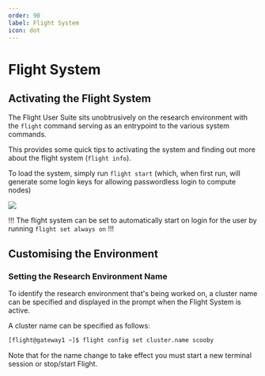 ```yaml
---
order: 90
label: Flight System
icon: dot
---
```



# Flight System




## Activating the Flight System


The Flight User Suite sits unobtrusively on the research environment with the `flight` command serving as an entrypoint to the various system commands.

This provides some quick tips to activating the system and finding out more about the flight system (`flight info`).

To load the system, simply run `flight start` (which, when first run, will generate some login keys for allowing passwordless login to compute nodes)


![](/images/flight_start.png)

!!!
The flight system can be set to automatically start on login for the user by running `flight set always on`
!!!

## Customising the Environment

### Setting the Research Environment Name

To identify the research environment that's being worked on, a cluster name can be specified and displayed in the prompt when the Flight System is active. 

A cluster name can be specified as follows:

```bash
[flight@gateway1 ~]$ flight config set cluster.name scooby
```

Note that for the name change to take effect you must start a new terminal session or stop/start Flight.
